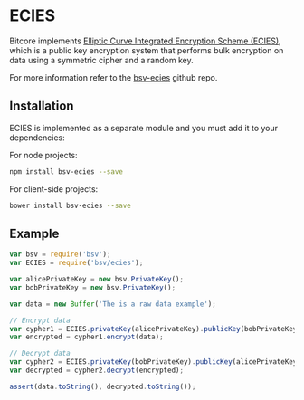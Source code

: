 # ECIES
Bitcore implements [Elliptic Curve Integrated Encryption Scheme (ECIES)](http://en.wikipedia.org/wiki/Integrated_Encryption_Scheme), which is a public key encryption system that performs bulk encryption on data using a symmetric cipher and a random key.

For more information refer to the [bsv-ecies](https://github.com/bitpay/bsv-ecies) github repo.

## Installation
ECIES is implemented as a separate module and you must add it to your dependencies:

For node projects:

```bash
npm install bsv-ecies --save
```

For client-side projects:

```bash
bower install bsv-ecies --save
```

## Example

```javascript
var bsv = require('bsv');
var ECIES = require('bsv/ecies');

var alicePrivateKey = new bsv.PrivateKey();
var bobPrivateKey = new bsv.PrivateKey();

var data = new Buffer('The is a raw data example');

// Encrypt data
var cypher1 = ECIES.privateKey(alicePrivateKey).publicKey(bobPrivateKey.publicKey);
var encrypted = cypher1.encrypt(data);

// Decrypt data
var cypher2 = ECIES.privateKey(bobPrivateKey).publicKey(alicePrivateKey.publicKey);
var decrypted = cypher2.decrypt(encrypted);

assert(data.toString(), decrypted.toString());
```
